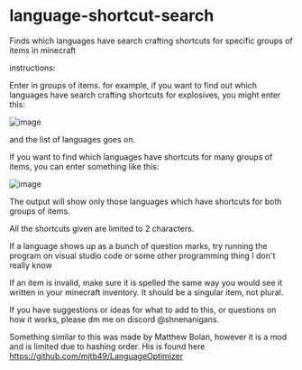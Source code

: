 # language-shortcut-search
Finds which languages have search crafting shortcuts for specific groups of items in minecraft

instructions:

Enter in groups of items. for example, if you want to find out which languages have search crafting shortcuts for explosives, you might enter this:

![image](https://github.com/shnenanigans/language-shortcut-search/assets/83895136/8ffcd7d1-a70a-46d1-8a22-55ad8aae7818)

and the list of languages goes on.

If you want to find which languages have shortcuts for many groups of items, you can enter something like this:

![image](https://github.com/shnenanigans/language-shortcut-search/assets/83895136/1739777a-600d-4d62-9b5e-7fc1ac1d3480)

The output will show only those languages which have shortcuts for both groups of items.

All the shortcuts given are limited to 2 characters.

If a language shows up as a bunch of question marks, try running the program on visual studio code or some other programming thing I don't really know

If an item is invalid, make sure it is spelled the same way you would see it written in your minecraft inventory. It should be a singular item, not plural.

If you have suggestions or ideas for what to add to this, or questions on how it works, please dm me on discord @shnenanigans.

Something similar to this was made by Matthew Bolan, however it is a mod and is limited due to hashing order. His is found here https://github.com/mjtb49/LanguageOptimizer
